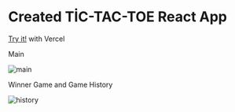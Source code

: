 # Created TİC-TAC-TOE React App

[Try it!](https://vercel.com/akintutkan/tic-tac-toe-app-react)  with Vercel


Main

![main](https://user-images.githubusercontent.com/75329776/206192857-911399c4-5306-438f-a044-34d00a25eac3.png)

Winner Game and Game History

![history](https://user-images.githubusercontent.com/75329776/206192930-1165a0ac-2831-469c-9401-5aa8aaa459dc.png)
